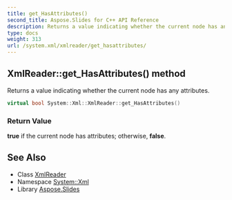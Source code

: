 ```yaml
---
title: get_HasAttributes()
second_title: Aspose.Slides for C++ API Reference
description: Returns a value indicating whether the current node has any attributes.
type: docs
weight: 313
url: /system.xml/xmlreader/get_hasattributes/
---
```

## XmlReader::get_HasAttributes() method


Returns a value indicating whether the current node has any attributes.

```cpp
virtual bool System::Xml::XmlReader::get_HasAttributes()
```


### Return Value

**true** if the current node has attributes; otherwise, **false**.

## See Also

* Class [XmlReader](../)
* Namespace [System::Xml](../../)
* Library [Aspose.Slides](../../../)